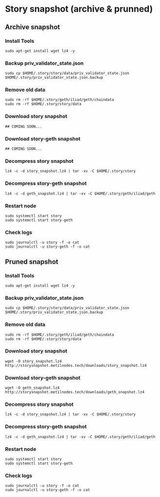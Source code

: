# Story snapshot (archive & prunned)

## Archive snapshot

### Install Tools
```
sudo apt-get install wget lz4 -y

```
### Backup priv_validator_state.json
```
sudo cp $HOME/.story/story/data/priv_validator_state.json $HOME/.story/priv_validator_state.json.backup

```

### Remove old data
```
sudo rm -rf $HOME/.story/geth/iliad/geth/chaindata
sudo rm -rf $HOME/.story/story/data
```
### Download story snapshot

```
## COMING SOON...

```
### Download story-geth snapshot
```
## COMING SOON...
```

### Decompress story snapshot
```
lz4 -c -d story_snapshot.lz4 | tar -xv -C $HOME/.story/story

```
### Decompress story-geth snapshot
```
lz4 -c -d geth_snapshot.lz4 | tar -xv -C $HOME/.story/geth/iliad/geth

```

### Restart node
```
sudo systemctl start story
sudo systemctl start story-geth
```
### Check logs
```
sudo journalctl -u story -f -o cat
sudo journalctl -u story-geth -f -o cat
```


## Pruned snapshot

### Install Tools
```
sudo apt-get install wget lz4 -y

```
### Backup priv_validator_state.json
```
sudo cp $HOME/.story/story/data/priv_validator_state.json $HOME/.story/priv_validator_state.json.backup

```

### Remove old data
```
sudo rm -rf $HOME/.story/geth/iliad/geth/chaindata
sudo rm -rf $HOME/.story/story/data
```
### Download story snapshot

```
wget -O story_snapshot.lz4 http://storysnapshot.metilnodes.tech/downloads/story_snapshot.lz4

```
### Download story-geth snapshot
```
wget -O geth_snapshot.lz4 http://storysnapshot.metilnodes.tech/downloads/geth_snapshot.lz4

```

### Decompress story snapshot
```
lz4 -c -d story_snapshot.lz4 | tar -xv -C $HOME/.story/story

```
### Decompress story-geth snapshot
```
lz4 -c -d geth_snapshot.lz4 | tar -xv -C $HOME/.story/geth/iliad/geth

```

### Restart node
```
sudo systemctl start story
sudo systemctl start story-geth
```
### Check logs
```
sudo journalctl -u story -f -o cat
sudo journalctl -u story-geth -f -o cat
```
